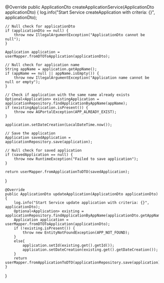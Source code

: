 @Override
public ApplicationDto createApplicationService(ApplicationDto applicationDto) {
    log.info("Start Service createApplication with criteria: {}", applicationDto);

    // Null check for applicationDto
    if (applicationDto == null) {
        throw new IllegalArgumentException("ApplicationDto cannot be null");
    }

    Application application = userMapper.fromDTOToApplication(applicationDto);

    // Null check for application name
    String appName = application.getAppName();
    if (appName == null || appName.isEmpty()) {
        throw new IllegalArgumentException("Application name cannot be null or empty");
    }

    // Check if application with the same name already exists
    Optional<Application> existingApplication = applicationRepository.findApplicationByAppName(appName);
    if (existingApplication.isPresent()) {
        throw new AGPortalException(APP_ALREADY_EXIST);
    }

    application.setDateCreation(LocalDateTime.now());

    // Save the application
    Application savedApplication = applicationRepository.save(application);

    // Null check for saved application
    if (savedApplication == null) {
        throw new RuntimeException("Failed to save application");
    }

    return userMapper.fromApplicationToDTO(savedApplication);
}


    @Override
    public ApplicationDto updateApplication(ApplicationDto applicationDto) {
        log.info("Start Service update application with criteria: {}", applicationDto);
        Optional<Application> existing = applicationRepository.findApplicationByAppName(applicationDto.getAppName());
        Application application = userMapper.fromDTOToApplication(applicationDto);
        if (!existing.isPresent()) {
            throw new EntityNotFoundException(APP_NOT_FOUND);
        }
        else{
            application.setId(existing.get().getId());
            application.setDateCreation(existing.get().getDateCreation());
        }
        return userMapper.fromApplicationToDTO(applicationRepository.save(application));
    }
}
